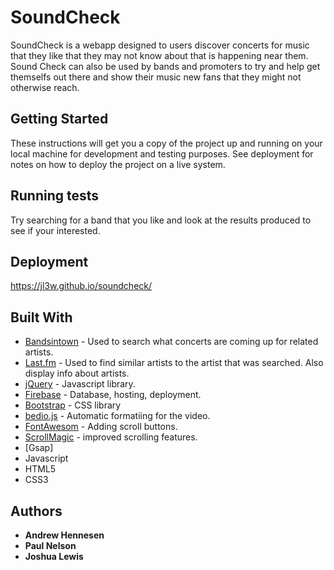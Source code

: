 # SoundCheck

SoundCheck is a webapp designed to users discover concerts for music that they like that they may not know about that is happening near them.  Sound Check can also be used by bands and promoters to try and help get themselfs out there and show their music new fans that they might not otherwise reach.

## Getting Started

These instructions will get you a copy of the project up and running on your local machine for development and testing purposes. See deployment for notes on how to deploy the project on a live system.


## Running tests

Try searching for a band that you like and look at the results produced to see if your interested.


## Deployment

https://jl3w.github.io/soundcheck/

## Built With

* [Bandsintown](https://manager.bandsintown.com/support/bandsintown-ap) - Used to search what concerts are coming up for related artists.
* [Last.fm](https://www.last.fm/api) - Used to find similar artists to the artist that was searched. Also display info about artists.
* [jQuery](https://api.jquery.com/) - Javascript library.
* [Firebase](https://firebase.google.com/docs/) - Database, hosting, deployment. 
* [Bootstrap](https://www.bootstrapcdn.com/) - CSS library
* [bedio.js](https://rishabhp.github.io/bideo.js/) - Automatic formatiing for the video.
* [FontAwesom](https://fontawesome.com/?from=io) - Adding scroll buttons.
* [ScrollMagic](http://scrollmagic.io/) - improved scrolling features.
* [Gsap]
* Javascript
* HTML5
* CSS3


## Authors

* **Andrew Hennesen**  
* **Paul Nelson** 
* **Joshua Lewis** 
